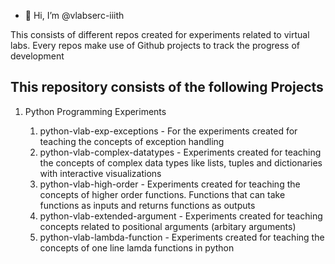 - 👋 Hi, I’m @vlabserc-iiith

This consists of different repos created for experiments related to virtual labs. Every repos make use of Github projects to track the progress of development

## This repository consists of the following Projects

1. Python Programming Experiments

   1. python-vlab-exp-exceptions - For the experiments created for teaching the concepts of exception handling
   2. python-vlab-complex-datatypes - Experiments created for teaching the concepts of complex data types like lists, tuples and dictionaries with interactive visualizations
   3. python-vlab-high-order - Experiments created for teaching the concepts of higher order functions. Functions that can take functions as inputs and returns functions as outputs
   4. python-vlab-extended-argument - Experiments created for teaching concepts related to positional arguments (arbitary arguments)
   5. python-vlab-lambda-function - Experiments created for teaching the concepts of one line lamda functions in python

<!---
vlabserc-iiith/vlabserc-iiith is a ✨ special ✨ repository because its `README.md` (this file) appears on your GitHub profile.
You can click the Preview link to take a look at your changes.
--->
